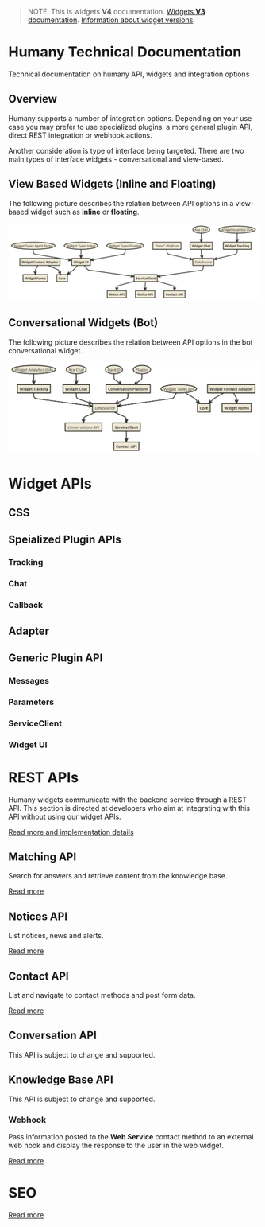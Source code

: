 > NOTE: This is widgets **V4** documentation. [Widgets **V3** documentation](https://github.com/Humany/humany-docs/tree/vnext). [Information about widget versions](https://github.com/Humany/humany-docs/widgets/versions.md).

# Humany Technical Documentation

Technical documentation on humany API, widgets and integration options

## Overview

Humany supports a number of integration options. Depending on your use case you may prefer to use specialized plugins, a more general plugin API, direct REST integration or webhook actions.

Another consideration is type of interface being targeted. There are two main types of interface widgets - conversational and view-based.

## View Based Widgets (Inline and Floating)

The following picture describes the relation between API options in a view-based widget such as **inline** or **floating**.

![API Overview](screenshots/widget-api.png)

## Conversational Widgets (Bot)

The following picture describes the relation between API options in the bot conversational widget.

![API Overview](screenshots/bot-api.png)


# Widget APIs

## CSS

## Speialized Plugin APIs

### Tracking

### Chat

### Callback

## Adapter

## Generic Plugin API

### Messages

### Parameters

### ServiceClient

### Widget UI

# REST APIs

Humany widgets communicate with the backend service through a REST API. This section is directed at developers who aim at integrating with this API without using our widget APIs.

[Read more and implementation details](REST/README.md)

## Matching API

Search for answers and retrieve content from the knowledge base.

[Read more](REST/matching.md)

## Notices API

List notices, news and alerts.

[Read more](REST/notices.md)

## Contact API

List and navigate to contact methods and post form data.

[Read more](REST/contact.md)

## Conversation API

This API is subject to change and supported.

## Knowledge Base API

This API is subject to change and supported.

### Webhook

Pass information posted to the **Web Service** contact method to an external web hook and display the response to the user in the web widget.

[Read more](REST/webhook.md)

# SEO

[Read more](SEO/README.md)
